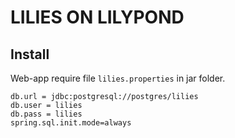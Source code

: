 # LILIES ON LILYPOND #

## Install ##
Web-app require file `lilies.properties` in jar folder.
```
db.url = jdbc:postgresql://postgres/lilies
db.user = lilies
db.pass = lilies
spring.sql.init.mode=always
```
